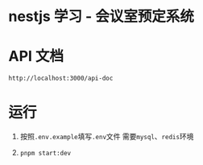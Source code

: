 # nestjs 学习 - 会议室预定系统

# API 文档

`http://localhost:3000/api-doc`

# 运行

1. 按照`.env.example`填写`.env`文件
   需要`mysql`、`redis`环境

2. `pnpm start:dev`
